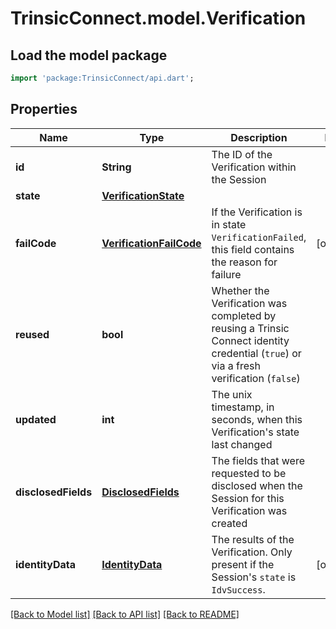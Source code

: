 # TrinsicConnect.model.Verification

## Load the model package
```dart
import 'package:TrinsicConnect/api.dart';
```

## Properties
Name | Type | Description | Notes
------------ | ------------- | ------------- | -------------
**id** | **String** | The ID of the Verification within the Session | 
**state** | [**VerificationState**](VerificationState.md) |  | 
**failCode** | [**VerificationFailCode**](VerificationFailCode.md) | If the Verification is in state `VerificationFailed`, this field contains the reason for failure | [optional] 
**reused** | **bool** | Whether the Verification was completed by reusing a Trinsic Connect identity credential (`true`) or via a fresh verification (`false`) | 
**updated** | **int** | The unix timestamp, in seconds, when this Verification's state last changed | 
**disclosedFields** | [**DisclosedFields**](DisclosedFields.md) | The fields that were requested to be disclosed when the Session for this Verification was created | 
**identityData** | [**IdentityData**](IdentityData.md) | The results of the Verification. Only present if the Session's `state` is `IdvSuccess`. | [optional] 

[[Back to Model list]](../README.md#documentation-for-models) [[Back to API list]](../README.md#documentation-for-api-endpoints) [[Back to README]](../README.md)


